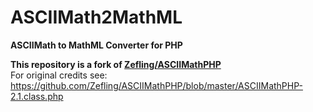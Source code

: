 # ASCIIMath2MathML

**ASCIIMath to MathML Converter for PHP**

**This repository is a fork of [Zefling/ASCIIMathPHP](https://github.com/Zefling/ASCIIMathPHP)**  
For original credits see: https://github.com/Zefling/ASCIIMathPHP/blob/master/ASCIIMathPHP-2.1.class.php 
